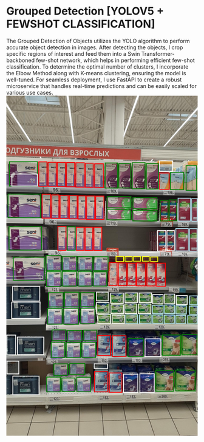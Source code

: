 <h1>Grouped Detection [YOLOV5 + FEWSHOT CLASSIFICATION]</h1>
<span>The Grouped Detection of Objects utilizes the YOLO algorithm to perform accurate object detection in images. After detecting the objects, I crop specific regions of interest and feed them into a Swin Transformer-backboned few-shot network, which helps in performing efficient few-shot classification. To determine the optimal number of clusters, I incorporate the Elbow Method along with K-means clustering, ensuring the model is well-tuned. For seamless deployment, I use FastAPI to create a robust microservice that handles real-time predictions and can be easily scaled for various use cases.</span>
<img src="detected/Vitaly.Okhonya_2020_11_26_10_33_39_1606376019160.jpg" alt=""/>
